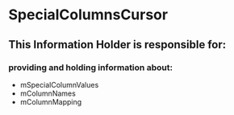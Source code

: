# SpecialColumnsCursor
## This Information Holder is responsible for:
### providing and holding information about: 
* mSpecialColumnValues
* mColumnNames
* mColumnMapping
